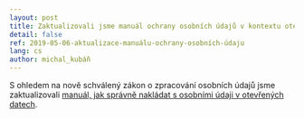 ```yaml
---
layout: post
title: Zaktualizovali jsme manuál ochrany osobních údajů v kontextu otevřených dat na základě poslední legislativní úpravy
detail: false
ref: 2019-05-06-aktualizace-manuálu-ochrany-osobních-údaju
lang: cs
author: michal_kubáň
---
```


S ohledem na nově schválený zákon o zpracování osobních údajů jsme zaktualizovali [manuál, jak správně nakládat s osobními údaji v otevřených datech](https://opendata.gov.cz/dokumenty:ochrana-osobních-údajů-a-gdpr).
